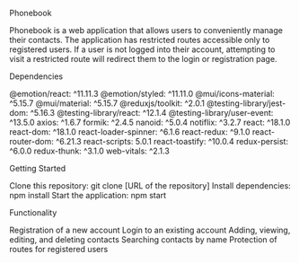 Phonebook

Phonebook is a web application that allows users to conveniently manage their contacts.
The application has restricted routes accessible only to registered users.
If a user is not logged into their account, attempting to visit a restricted route will redirect them to the login or registration page.

Dependencies

@emotion/react: ^11.11.3
@emotion/styled: ^11.11.0
@mui/icons-material: ^5.15.7
@mui/material: ^5.15.7
@reduxjs/toolkit: ^2.0.1
@testing-library/jest-dom: ^5.16.3
@testing-library/react: ^12.1.4
@testing-library/user-event: ^13.5.0
axios: ^1.6.7
formik: ^2.4.5
nanoid: ^5.0.4
notiflix: ^3.2.7
react: ^18.1.0
react-dom: ^18.1.0
react-loader-spinner: ^6.1.6
react-redux: ^9.1.0
react-router-dom: ^6.21.3
react-scripts: 5.0.1
react-toastify: ^10.0.4
redux-persist: ^6.0.0
redux-thunk: ^3.1.0
web-vitals: ^2.1.3


Getting Started

Clone this repository: git clone [URL of the repository]
Install dependencies: npm install
Start the application: npm start


Functionality

Registration of a new account
Login to an existing account
Adding, viewing, editing, and deleting contacts
Searching contacts by name
Protection of routes for registered users





